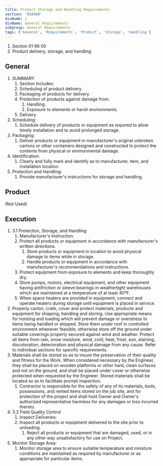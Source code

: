 ```yaml
---
title: Product Storage and Handling Requirements
section: '016600'
divNumb: 1
divName: General Requirements
subgroup: General Requirements
tags: ['General', 'Requirements', 'Product', 'Storage', 'Handling']
---
```


   1. Section 01 66 00
   1. Product delivery, storage, and handling

## General

1. SUMMARY
   1. Section Includes:
	1. Scheduling of product delivery.
	2. Packaging of products for delivery.
	3. Protection of products against damage from:
		1. Handling.
		2. Exposure to elements or harsh environments.
	4. Delivery
2. Scheduling:
      1. Schedule delivery of products or equipment as required to allow timely installation and to avoid prolonged storage.
3. Packaging:
      1. Deliver products or equipment in manufacturer's original unbroken cartons or other containers designed and constructed to protect the contents from physical or environmental damage.
4. Identification:
      1. Clearly and fully mark and identify as to manufacturer, item, and installation location.
5. Protection and Handling:
      1. Provide manufacturer's instructions for storage and handling.

## Product 

 (Not Used)


## Execution

1. 3.1 Protection, Storage, and Handling
   1. Manufacturer's Instruction:
	1. Protect all products or equipment in accordance with manufacturer's written directions.
		1. Store products or equipment in location to avoid physical damage to items while in storage.
		2. Handle products or equipment in accordance with manufacturer's recommendations and instructions.
	2. Protect equipment from exposure to elements and keep thoroughly dry.
	3. Store pumps, motors, electrical equipment, and other equipment having antifriction or sleeve bearings in weathertight warehouses which are maintained at a temperature of at least 40°F.
	4. When space heaters are provided in equipment, connect and operate heaters during storage until equipment is placed in service.
2. Properly carton, crate, cover and protect materials, products and equipment for shipping, handling and storing. Use appropriate means for hoisting and loading which will prevent damage or overstress to items being handled or shipped. Store them under roof in controlled environment whenever feasible; otherwise store off the ground under suitable coverings properly secured against wind and weather. Protect all items from rain, snow moisture, wind, cold, heat, frost, sun, staining, discoloration, deterioration and physical damage from any cause. Refer to individual sections for specific requirements.
3. Materials shall be stored so as to insure the preservation of their quality and fitness for the Work. When considered necessary by the Engineer, they shall be placed on wooden platforms or other hard, clean surfaces and not on the ground, and shall be placed under cover or otherwise protected when requested by the Engineer. Stored materials shall be located so as to facilitate prompt inspection. 
	1. Contractor is responsible for the safety of any of its materials, tools, possessions, and rented items stored on the job site, and for protection of the project and shall hold Owner and Owner's authorized representative harmless for any damages or loss incurred thereto.
1. 3.2 Field Quality Control
   1. Inspect Deliveries:
	1. Inspect all products or equipment delivered to the site prior to unloading.
		1. Reject all products or equipment that are damaged, used, or in any other way unsatisfactory for use on Project.
2. Monitor Storage Area:
      1. Monitor storage area to ensure suitable temperature and moisture conditions are maintained as required by manufacturer or as appropriate for particular items.

